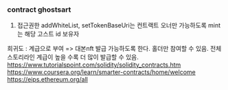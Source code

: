 ### contract ghostsart 
1. 접근권한
addWhiteList, setTokenBaseUri는 컨트랙트 오너만 가능하도록
mint는 해당 고스트 id 보유자

희귀도 : 계급으로 부여
=> 대본nft 발급 가능하도록 한다.
홀더만 참여할 수 있음. 전체 스토리라인
계급이 높을 수록 더 많이 발급할 수 있음.
https://www.tutorialspoint.com/solidity/solidity_contracts.htm
https://www.coursera.org/learn/smarter-contracts/home/welcome
https://eips.ethereum.org/all